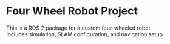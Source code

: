 # Four Wheel Robot Project

This is a ROS 2 package for a custom four-wheeled robot.  
Includes simulation, SLAM configuration, and navigation setup.
